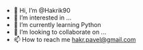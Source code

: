 - 👋 Hi, I’m @Hakrik90
- 👀 I’m interested in ...
- 🌱 I’m currently learning Python
- 💞️ I’m looking to collaborate on ...
- 📫 How to reach me hakr.pavel@gmail.com

<!---
Hakrik90/Hakrik90 is a ✨ special ✨ repository because its `README.md` (this file) appears on your GitHub profile.
You can click the Preview link to take a look at your changes.
--->
